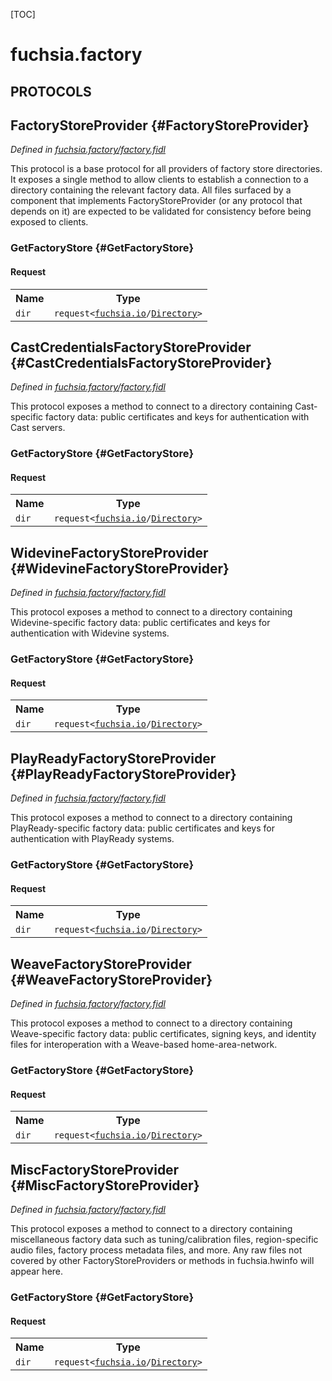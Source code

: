[TOC]

# fuchsia.factory


## **PROTOCOLS**

## FactoryStoreProvider {#FactoryStoreProvider}
*Defined in [fuchsia.factory/factory.fidl](https://fuchsia.googlesource.com/fuchsia/+/master/sdk/fidl/fuchsia.factory/factory.fidl#19)*

<p>This protocol is a base protocol for all providers of factory store
directories. It exposes a single method to allow clients to establish a
connection to a directory containing the relevant factory data. All files
surfaced by a component that implements FactoryStoreProvider (or any
protocol that depends on it) are expected to be validated for consistency
before being exposed to clients.</p>

### GetFactoryStore {#GetFactoryStore}


#### Request
<table>
    <tr><th>Name</th><th>Type</th></tr>
    <tr>
            <td><code>dir</code></td>
            <td>
                <code>request&lt;<a class='link' href='../fuchsia.io/'>fuchsia.io</a>/<a class='link' href='../fuchsia.io/#Directory'>Directory</a>&gt;</code>
            </td>
        </tr></table>



## CastCredentialsFactoryStoreProvider {#CastCredentialsFactoryStoreProvider}
*Defined in [fuchsia.factory/factory.fidl](https://fuchsia.googlesource.com/fuchsia/+/master/sdk/fidl/fuchsia.factory/factory.fidl#27)*

<p>This protocol exposes a method to connect to a directory containing
Cast-specific factory data: public certificates and keys for
authentication with Cast servers.</p>

### GetFactoryStore {#GetFactoryStore}


#### Request
<table>
    <tr><th>Name</th><th>Type</th></tr>
    <tr>
            <td><code>dir</code></td>
            <td>
                <code>request&lt;<a class='link' href='../fuchsia.io/'>fuchsia.io</a>/<a class='link' href='../fuchsia.io/#Directory'>Directory</a>&gt;</code>
            </td>
        </tr></table>



## WidevineFactoryStoreProvider {#WidevineFactoryStoreProvider}
*Defined in [fuchsia.factory/factory.fidl](https://fuchsia.googlesource.com/fuchsia/+/master/sdk/fidl/fuchsia.factory/factory.fidl#35)*

<p>This protocol exposes a method to connect to a directory containing
Widevine-specific factory data: public certificates and keys for
authentication with Widevine systems.</p>

### GetFactoryStore {#GetFactoryStore}


#### Request
<table>
    <tr><th>Name</th><th>Type</th></tr>
    <tr>
            <td><code>dir</code></td>
            <td>
                <code>request&lt;<a class='link' href='../fuchsia.io/'>fuchsia.io</a>/<a class='link' href='../fuchsia.io/#Directory'>Directory</a>&gt;</code>
            </td>
        </tr></table>



## PlayReadyFactoryStoreProvider {#PlayReadyFactoryStoreProvider}
*Defined in [fuchsia.factory/factory.fidl](https://fuchsia.googlesource.com/fuchsia/+/master/sdk/fidl/fuchsia.factory/factory.fidl#43)*

<p>This protocol exposes a method to connect to a directory containing
PlayReady-specific factory data: public certificates and keys for
authentication with PlayReady systems.</p>

### GetFactoryStore {#GetFactoryStore}


#### Request
<table>
    <tr><th>Name</th><th>Type</th></tr>
    <tr>
            <td><code>dir</code></td>
            <td>
                <code>request&lt;<a class='link' href='../fuchsia.io/'>fuchsia.io</a>/<a class='link' href='../fuchsia.io/#Directory'>Directory</a>&gt;</code>
            </td>
        </tr></table>



## WeaveFactoryStoreProvider {#WeaveFactoryStoreProvider}
*Defined in [fuchsia.factory/factory.fidl](https://fuchsia.googlesource.com/fuchsia/+/master/sdk/fidl/fuchsia.factory/factory.fidl#51)*

<p>This protocol  exposes a method to connect to a directory containing
Weave-specific factory data: public certificates, signing keys, and
identity files for interoperation with a Weave-based home-area-network.</p>

### GetFactoryStore {#GetFactoryStore}


#### Request
<table>
    <tr><th>Name</th><th>Type</th></tr>
    <tr>
            <td><code>dir</code></td>
            <td>
                <code>request&lt;<a class='link' href='../fuchsia.io/'>fuchsia.io</a>/<a class='link' href='../fuchsia.io/#Directory'>Directory</a>&gt;</code>
            </td>
        </tr></table>



## MiscFactoryStoreProvider {#MiscFactoryStoreProvider}
*Defined in [fuchsia.factory/factory.fidl](https://fuchsia.googlesource.com/fuchsia/+/master/sdk/fidl/fuchsia.factory/factory.fidl#61)*

<p>This protocol exposes a method to connect to a directory containing
miscellaneous factory data such as tuning/calibration files, region-specific
audio files, factory process metadata files, and more. Any raw files not
covered by other FactoryStoreProviders or methods in fuchsia.hwinfo will
appear here.</p>

### GetFactoryStore {#GetFactoryStore}


#### Request
<table>
    <tr><th>Name</th><th>Type</th></tr>
    <tr>
            <td><code>dir</code></td>
            <td>
                <code>request&lt;<a class='link' href='../fuchsia.io/'>fuchsia.io</a>/<a class='link' href='../fuchsia.io/#Directory'>Directory</a>&gt;</code>
            </td>
        </tr></table>

















